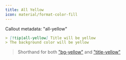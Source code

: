 ```yaml
---
title: All Yellow
icon: material/format-color-fill
---
```


Callout metadata: "all-yellow"

```md
> [!tip|all-yellow] Title will be yellow
> The background color will be yellow
```

> Shorthand for both ["bg-yellow"](../bg-styling/page-9.md)
> and ["title-yellow"](../title-styling/page-9.md)

